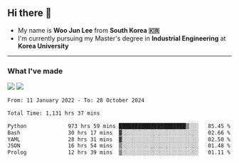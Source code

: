 ## Hi there 👋

- My name is **Woo Jun Lee** from **South Korea 🇰🇷**
- I'm currently pursuing my Master's degree in **Industrial Engineering** at **Korea University**

---

### What I've made

<a href="https://share.streamlit.io/tomtom1103/kuiai_hackathon_2022/main/JL_app.py"><img src="https://img.shields.io/badge/Journey Lee-161B22?style=for-the-badge&logo=streamlit&logoColor=FF4B4B"/></a> <a href="https://jeon-100.github.io/Dangzang/"><img src="https://img.shields.io/badge/당신을 위한 장학금, 당장!-161B22?style=for-the-badge&logo=react&logoColor=#61DAFB"/></a>

<!--START_SECTION:waka-->

```txt
From: 11 January 2022 - To: 28 October 2024

Total Time: 1,131 hrs 37 mins

Python             973 hrs 59 mins █████████████████████▒░░░   85.45 %
Bash               30 hrs 17 mins  ▓░░░░░░░░░░░░░░░░░░░░░░░░   02.66 %
YAML               28 hrs 31 mins  ▓░░░░░░░░░░░░░░░░░░░░░░░░   02.50 %
JSON               16 hrs 54 mins  ▒░░░░░░░░░░░░░░░░░░░░░░░░   01.48 %
Prolog             12 hrs 39 mins  ▒░░░░░░░░░░░░░░░░░░░░░░░░   01.11 %
```

<!--END_SECTION:waka-->
